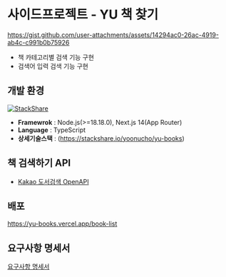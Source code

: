 # 사이드프로젝트 - YU 책 찾기

https://gist.github.com/user-attachments/assets/14294ac0-26ac-4919-ab4c-c991b0b75926

* 책 카테고리별 검색 기능 구현
* 검색어 입력 검색 기능 구현

## 개발 환경
[![StackShare](http://img.shields.io/badge/tech-stack-0690fa.svg?style=flat)](https://stackshare.io/yoonucho/yu-books)
* **Framewrok** : Node.js(>=18.18.0), Next.js 14(App Router)
* **Language** : TypeScript
* **상세기술스택** : (https://stackshare.io/yoonucho/yu-books) 



## 책 검색하기 API
* [Kakao 도서검색 OpenAPI](https://developers.kakao.com/docs/latest/ko/daum-search/dev-guide#search-book)


<!-- ## Trouble Shooting  -->


## 배포
https://yu-books.vercel.app/book-list


## 요구사항 명세서
[요구사항 명세서](https://www.notion.so/tomorrowcho/yu-books-d3020a7061cf4c0e836c5a490a588dc9)
